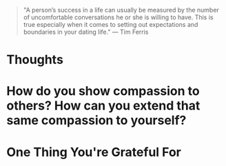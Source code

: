
> \"A person’s success in a life can usually be measured by the number of uncomfortable conversations he or she is willing to have. This is true especially when it comes to setting out expectations and boundaries in your dating life.\" — Tim Ferris

# Thoughts

# How do you show compassion to others? How can you extend that same compassion to yourself?

# One Thing You're Grateful For

